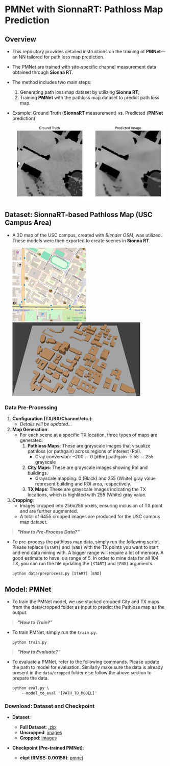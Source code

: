 # PMNet with SionnaRT: Pathloss Map Prediction

## Overview

- This repository provides detailed instructions on the training of **PMNet**—an NN tailored for path loss map prediction. 
- The PMNet are trained with site-specific channel measurement data obtained through **Sionna RT**. 
- The method includes two main steps: 
    1. Generating path loss map dataset by utilizing **Sionna RT**; 
    2. Training **PMNet** with the pathloss map dataset to predict path loss map.

- Example: Ground Truth (**SionnaRT** measurement) vs. Predicted (**PMNet** prediction)

    <img src="figures/Prediction_scene1.png" alt="prediction1" width="600"/> </br>
    <!-- <img src="figures/Prediction_scene2.png" alt="prediction2" width="400"/> -->



## Dataset: SionnaRT-based Pathloss Map (USC Campus Area)


- A 3D map of the USC campus, created with *Blender OSM*, was utilized. These models were then exported to create scenes in **Sionna RT**.

    <img src="figures/View_OpenStreetMap.png" alt="map_USC" height="230"/> &nbsp; 
    <img src="figures/View_Blender.png" alt="blender_3D_USC" height="230"/>
<!-- <img src="figures/CityMap_USC.png" alt="city_map" width="200"/> -->

### Data Pre-Processing

1. **Configuration (TX/RX/Channel/etc.)**:
    - *Details will be updated...*
2. **Map Generation**:
    - For each scene at a specific TX location, three types of maps are generated:
        1. **Pathloss Maps**: These are grayscale images that visualize pathloss (or pathgain) across regions of interest (RoI).
            - Gray conversion: $-200 \sim 0$ [dBm] pathgain $\rightarrow$ $55 \sim 255$ grayscale
        2. **City Maps**: These are grayscale images showing RoI and buildings.
            - Grayscale mapping: $0$ (Black) and $255$ (White) gray value represent building and ROI area, respectively.
        3. **TX Maps**: These are grayscale images indicating the TX locations, which is highlited with $255$ (White) gray value.
3. **Cropping**:
    - Images cropped into 256x256 pixels, ensuring inclusion of TX point and are further augmented.
    - A total of $6455$ cropped images are produced for the USC campus map dataset.

> ***"How to Pre-Process Data?"***
- To pre-process the pathloss map data, simply run the following script. 
Please replace `[START]` and `[END]` with the TX points you want to start and end data mining with. A bigger range will require a lot of memory. A good estimate to have is a range of 5. In order to mine data for all 104 TX, you can run the file updating the `[START]` and `[END]` arguments.

    ```
    python data/preprocess.py [START] [END]
    ```


## Model: PMNet
- To train the PMNet model, we use stacked cropped City and TX maps from the data/cropped folder as input to predict the Pathloss map as the output.

> ***"How to Train?"***
- To train PMNet, simply run the `train.py`.

    ```
    python train.py
    ```
 
> ***"How to Evaluate?"***

- To evaluate a PMNet, refer to the following commands. Please update the path to model for evaluation. Similarly make sure the data is already present in the `data/cropped` folder else follow the above section to prepare the data.

    ```
    python eval.py \
        --model_to_eval '[PATH_TO_MODEL]' 
    ```


### Download: Dataset and Checkpoint

- **Dataset**:
    - **Full Dataset**: [.zip](https://drive.google.com/file/d/1_39J6FnhmVIxsyBDQdCkIbN3cF09h9pz/view?usp=sharing)
    - **Uncropped**: [images](https://drive.google.com/drive/folders/1AHCQtniNpr1DjGMYrWgwxddmQ3IXCgav?usp=drive_link)
    - **Cropped**: [images](https://drive.google.com/drive/folders/1E49AIF7q7LsQWHR68tGV_XJC7ubgplEs?usp=drive_link)
    

- **Checkpoint (Pre-trained PMNet)**:
    - **ckpt (RMSE: 0.00158)**: [pmnet](https://drive.google.com/file/d/1nymEoDKlKGk1aOzm5pNgeTcSE9MG3YGV/view?usp=sharing)
